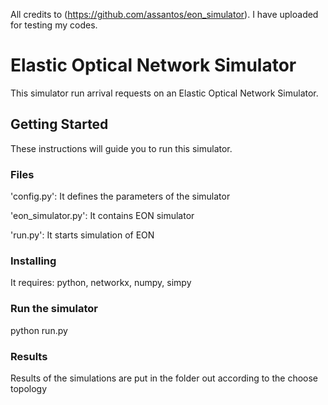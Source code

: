 All credits to (https://github.com/assantos/eon_simulator). I have uploaded for testing my codes.

# Elastic Optical Network Simulator

This simulator run arrival requests on an Elastic Optical Network Simulator.

## Getting Started

These instructions will guide you to run this simulator.

### Files

'config.py': It defines the parameters of the simulator

'eon_simulator.py': It contains EON simulator

'run.py': It starts simulation of EON

### Installing

It requires: python, networkx, numpy, simpy 

### Run the simulator

python run.py

### Results

Results of the simulations are put in the folder out according to the choose topology
